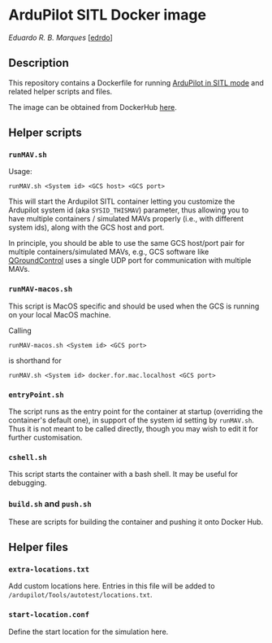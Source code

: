 # ArduPilot SITL Docker image 

_Eduardo R. B. Marques_ [[edrdo](https://github.com/edrdo)]

## Description

This repository contains a Dockerfile for running [ArduPilot in SITL mode](https://ardupilot.org/dev/docs/sitl-simulator-software-in-the-loop.html) and 
related helper scripts and files. 

The image can be obtained from DockerHub [here](https://hub.docker.com/r/edrdo/ardupilot-sitl-docker). 

## Helper scripts 

### `runMAV.sh`

Usage:

    runMAV.sh <System id> <GCS host> <GCS port>

This will start the Ardupilot SITL container letting you customize the Ardupilot system id (aka `SYSID_THISMAV`) parameter, thus allowing you to have multiple containers / simulated MAVs properly (i.e., with different system ids), along with the GCS host and port.

In principle, you should be able to use the same GCS host/port pair for multiple containers/simulated MAVs, e.g., GCS software like [QGroundControl](http://qgroundcontrol.com/)  uses a single UDP port for communication with multiple MAVs.

### `runMAV-macos.sh`

This script is MacOS specific and should be used when the GCS is running on your local MacOS machine.

Calling 

    runMAV-macos.sh <System id> <GCS port>
    
is shorthand for 
    
    runMAV.sh <System id> docker.for.mac.localhost <GCS port>


### `entryPoint.sh`

The script runs as the entry point for the container at startup (overriding the container's default one), in support of the system id setting by `runMAV.sh`. Thus it is not meant to be called directly, though you may wish to edit it for further customisation.

### `cshell.sh`

This script starts the container with a bash shell. 
It may be useful for debugging.

### `build.sh` and `push.sh`

These are scripts for building the container and pushing it onto Docker Hub.

## Helper files

### `extra-locations.txt`

Add custom locations here. Entries in this file will be added to 
`/ardupilot/Tools/autotest/locations.txt`. 

### `start-location.conf` 

Define the start location for the simulation here.

